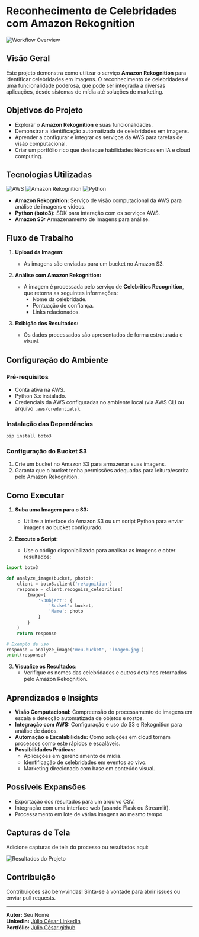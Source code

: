 # Reconhecimento de Celebridades com Amazon Rekognition

![Workflow Overview](https://miro.medium.com/v2/resize:fit:600/1*0W3bY_v4cor_SC-rx0rA3A.png)

## **Visão Geral**

Este projeto demonstra como utilizar o serviço **Amazon Rekognition** para identificar celebridades em imagens. O reconhecimento de celebridades é uma funcionalidade poderosa, que pode ser integrada a diversas aplicações, desde sistemas de mídia até soluções de marketing.

## **Objetivos do Projeto**

- Explorar o **Amazon Rekognition** e suas funcionalidades.
- Demonstrar a identificação automatizada de celebridades em imagens.
- Aprender a configurar e integrar os serviços da AWS para tarefas de visão computacional.
- Criar um portfólio rico que destaque habilidades técnicas em IA e cloud computing.

## **Tecnologias Utilizadas**

![AWS](https://img.shields.io/badge/AWS-Textract-orange)
![Amazon Rekognition](https://img.shields.io/badge/Amazon-Rekognition-green)
![Python](https://img.shields.io/badge/Python-3.x-blue)

- **Amazon Rekognition:** Serviço de visão computacional da AWS para análise de imagens e vídeos.
- **Python (boto3):** SDK para interação com os serviços AWS.
- **Amazon S3:** Armazenamento de imagens para análise.

## **Fluxo de Trabalho**

1. **Upload da Imagem:**
   - As imagens são enviadas para um bucket no Amazon S3.

2. **Análise com Amazon Rekognition:**
   - A imagem é processada pelo serviço de **Celebrities Recognition**, que retorna as seguintes informações:
     - Nome da celebridade.
     - Pontuação de confiança.
     - Links relacionados.

3. **Exibição dos Resultados:**
   - Os dados processados são apresentados de forma estruturada e visual.

## **Configuração do Ambiente**

### Pré-requisitos

- Conta ativa na AWS.
- Python 3.x instalado.
- Credenciais da AWS configuradas no ambiente local (via AWS CLI ou arquivo `.aws/credentials`).

### Instalação das Dependências

```bash
pip install boto3
```

### Configuração do Bucket S3

1. Crie um bucket no Amazon S3 para armazenar suas imagens.
2. Garanta que o bucket tenha permissões adequadas para leitura/escrita pelo Amazon Rekognition.

## **Como Executar**

1. **Suba uma Imagem para o S3:**
   - Utilize a interface do Amazon S3 ou um script Python para enviar imagens ao bucket configurado.

2. **Execute o Script:**
   - Use o código disponibilizado para analisar as imagens e obter resultados:

```python
import boto3

def analyze_image(bucket, photo):
    client = boto3.client('rekognition')
    response = client.recognize_celebrities(
        Image={
            'S3Object': {
                'Bucket': bucket,
                'Name': photo
            }
        }
    )
    return response

# Exemplo de uso
response = analyze_image('meu-bucket', 'imagem.jpg')
print(response)
```

3. **Visualize os Resultados:**
   - Verifique os nomes das celebridades e outros detalhes retornados pelo Amazon Rekognition.

## **Aprendizados e Insights**

- **Visão Computacional:** Compreensão do processamento de imagens em escala e detecção automatizada de objetos e rostos.
- **Integração com AWS:** Configuração e uso do S3 e Rekognition para análise de dados.
- **Automação e Escalabilidade:** Como soluções em cloud tornam processos como este rápidos e escaláveis.
- **Possibilidades Práticas:**
  - Aplicações em gerenciamento de mídia.
  - Identificação de celebridades em eventos ao vivo.
  - Marketing direcionado com base em conteúdo visual.

## **Possíveis Expansões**

- Exportação dos resultados para um arquivo CSV.
- Integração com uma interface web (usando Flask ou Streamlit).
- Processamento em lote de várias imagens ao mesmo tempo.

## **Capturas de Tela**

Adicione capturas de tela do processo ou resultados aqui:

![Resultados do Projeto](./reconhecimento_celebridadas/images/bbc-resultado.jpg)

## **Contribuição**

Contribuições são bem-vindas! Sinta-se à vontade para abrir issues ou enviar pull requests.

---

**Autor:** Seu Nome  
**LinkedIn:** [Júlio César Linkedin](https://www.linkedin.com/in/julio-cesar-candeia-818a26241/)  
**Portfólio:** [Júlio César github](https://github.com/juliocesar710)
